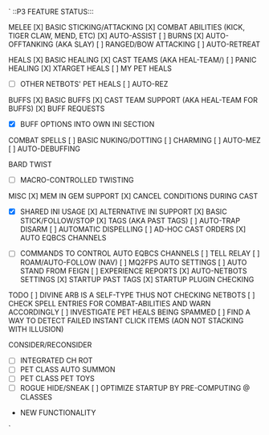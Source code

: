 `
::P3 FEATURE STATUS:::

MELEE
    [X] BASIC STICKING/ATTACKING
    [X] COMBAT ABILITIES (KICK, TIGER CLAW, MEND, ETC) 
    [X] AUTO-ASSIST
    [ ] BURNS
    [X] AUTO-OFFTANKING (AKA SLAY)
    [ ] RANGED/BOW ATTACKING
    [ ] AUTO-RETREAT


HEALS
    [X] BASIC HEALING
    [X] CAST TEAMS (AKA HEAL-TEAM/)
    [ ] PANIC HEALING
    [X] XTARGET HEALS
    [ ] MY PET HEALS 
 *  [ ] OTHER NETBOTS' PET HEALS
    [ ] AUTO-REZ

BUFFS
    [X] BASIC BUFFS
    [X] CAST TEAM SUPPORT (AKA HEAL-TEAM FOR BUFFS)
    [X] BUFF REQUESTS
  * [X] BUFF OPTIONS INTO OWN INI SECTION

COMBAT SPELLS
    [ ] BASIC NUKING/DOTTING
    [ ] CHARMING
    [ ] AUTO-MEZ
    [ ] AUTO-DEBUFFING

BARD TWIST
  * [ ] MACRO-CONTROLLED TWISTING

MISC
    [X] MEM IN GEM SUPPORT
    [X] CANCEL CONDITIONS DURING CAST
  * [X] SHARED INI USAGE
    [X] ALTERNATIVE INI SUPPORT
    [X] BASIC STICK/FOLLOW/STOP
    [X] TAGS (AKA PAST TAGS)
    [ ] AUTO-TRAP DISARM
    [ ] AUTOMATIC DISPELLING
    [ ] AD-HOC CAST ORDERS
    [X] AUTO EQBCS CHANNELS
  * [ ] COMMANDS TO CONTROL AUTO EQBCS CHANNELS
    [ ] TELL RELAY
    [ ] ROAM/AUTO-FOLLOW (NAV)
    [ ] MQ2FPS AUTO SETTINGS
    [ ] AUTO STAND FROM FEIGN
    [ ] EXPERIENCE REPORTS
    [X] AUTO-NETBOTS SETTINGS
    [X] STARTUP PAST TAGS
    [X] STARTUP PLUGIN CHECKING


TODO
    [ ] DIVINE ARB IS A SELF-TYPE THUS NOT CHECKING NETBOTS
    [ ] CHECK SPELL ENTRIES FOR COMBAT-ABILITIES AND WARN ACCORDINGLY
    [ ] INVESTIGATE PET HEALS BEING SPAMMED 
    [ ] FIND A WAY TO DETECT FAILED INSTANT CLICK ITEMS (AON NOT STACKING WITH ILLUSION)


CONSIDER/RECONSIDER
  * [ ] INTEGRATED CH ROT
  * [ ] PET CLASS AUTO SUMMON
  * [ ] PET CLASS PET TOYS
  * [ ] ROGUE HIDE/SNEAK 
    [ ] OPTIMIZE STARTUP BY PRE-COMPUTING @ CLASSES

* NEW FUNCTIONALITY

`

